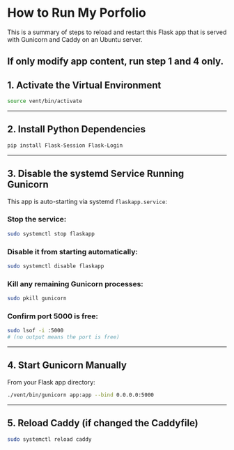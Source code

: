 # How to Run My Porfolio

This is a summary of steps to reload and restart this Flask app that is served with Gunicorn and Caddy on an Ubuntu server.

## If only modify app content, run step 1 and 4 only.

## 1. Activate the Virtual Environment

```bash
source vent/bin/activate
```

---

## 2. Install Python Dependencies

```bash
pip install Flask-Session Flask-Login
```

---

## 3. Disable the systemd Service Running Gunicorn

This app is auto-starting via systemd `flaskapp.service`:

### Stop the service:

```bash
sudo systemctl stop flaskapp
```

### Disable it from starting automatically:

```bash
sudo systemctl disable flaskapp
```

### Kill any remaining Gunicorn processes:

```bash
sudo pkill gunicorn
```

### Confirm port 5000 is free:

```bash
sudo lsof -i :5000
# (no output means the port is free)
```

---

## 4. Start Gunicorn Manually

From your Flask app directory:

```bash
./vent/bin/gunicorn app:app --bind 0.0.0.0:5000
```

---

## 5. Reload Caddy (if changed the Caddyfile)

```bash
sudo systemctl reload caddy
```
